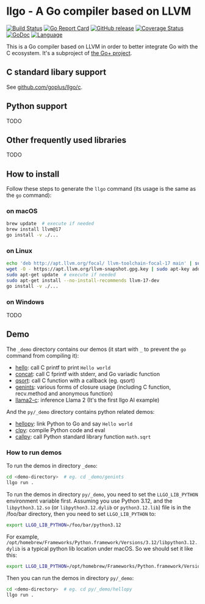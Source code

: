 llgo - A Go compiler based on LLVM
=====

[![Build Status](https://github.com/goplus/llgo/actions/workflows/go.yml/badge.svg)](https://github.com/goplus/llgo/actions/workflows/go.yml)
[![Go Report Card](https://goreportcard.com/badge/github.com/goplus/llgo)](https://goreportcard.com/report/github.com/goplus/llgo)
[![GitHub release](https://img.shields.io/github/v/tag/goplus/llgo.svg?label=release)](https://github.com/goplus/llgo/releases)
[![Coverage Status](https://codecov.io/gh/goplus/llgo/branch/main/graph/badge.svg)](https://codecov.io/gh/goplus/llgo)
[![GoDoc](https://pkg.go.dev/badge/github.com/goplus/llgo.svg)](https://pkg.go.dev/github.com/goplus/llgo)
[![Language](https://img.shields.io/badge/language-Go+-blue.svg)](https://github.com/goplus/gop)

This is a Go compiler based on LLVM in order to better integrate Go with the C ecosystem. It's a subproject of [the Go+ project](https://github.com/goplus/gop).

## C standard libary support

See [github.com/goplus/llgo/c](https://pkg.go.dev/github.com/goplus/llgo/c).


## Python support

TODO


## Other frequently used libraries

TODO


## How to install

Follow these steps to generate the `llgo` command (its usage is the same as the `go` command):

### on macOS

```sh
brew update  # execute if needed
brew install llvm@17
go install -v ./...
```

### on Linux

```sh
echo 'deb http://apt.llvm.org/focal/ llvm-toolchain-focal-17 main' | sudo tee /etc/apt/sources.list.d/llvm.list
wget -O - https://apt.llvm.org/llvm-snapshot.gpg.key | sudo apt-key add -
sudo apt-get update  # execute if needed
sudo apt-get install --no-install-recommends llvm-17-dev
go install -v ./...
```

### on Windows

TODO


## Demo

The `_demo` directory contains our demos (it start with `_` to prevent the `go` command from compiling it):

* [hello](_demo/hello/hello.go): call C printf to print `Hello world`
* [concat](_demo/concat/concat.go): call C fprintf with stderr, and Go variadic function
* [qsort](_demo/qsort/qsort.go): call C function with a callback (eg. qsort)
* [genints](_demo/genints/genints.go): various forms of closure usage (including C function, recv.method and anonymous function)
* [llama2-c](_demo/llama2-c): inference Llama 2 (It's the first llgo AI example)

And the `py/_demo` directory contains python related demos:

* [hellopy](py/_demo/hellopy/hello.go): link Python to Go and say `Hello world`
* [clpy](py/_demo/clpy/cleval.go): compile Python code and eval
* [callpy](py/_demo/callpy/call.go): call Python standard library function `math.sqrt`

### How to run demos

To run the demos in directory `_demo`:

```sh
cd <demo-directory>  # eg. cd _demo/genints
llgo run .
```

To run the demos in directory `py/_demo`, you need to set the `LLGO_LIB_PYTHON` environment variable first. Assuming you use Python 3.12, and the `libpython3.12.so` (or `libpython3.12.dylib` or `python3.12.lib`) file is in the /foo/bar directory, then you need to set `LLGO_LIB_PYTHON` to:

```sh
export LLGO_LIB_PYTHON=/foo/bar/python3.12
```

For example, `/opt/homebrew/Frameworks/Python.framework/Versions/3.12/libpython3.12.dylib` is a typical python lib location under macOS. So we should set it like this:

```sh
export LLGO_LIB_PYTHON=/opt/homebrew/Frameworks/Python.framework/Versions/3.12/python3.12
```

Then you can run the demos in directory `py/_demo`:

```sh
cd <demo-directory>  # eg. cd py/_demo/hellopy
llgo run .
```
